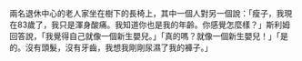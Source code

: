 兩名退休中心的老人家坐在樹下的長椅上，其中一個人對另一個說：「瘦子，我現在83歲了，我只是渾身酸痛。我知道你也是我的年齡。你感覺怎麼樣？」斯利姆回答說，「我覺得自己就像一個新生嬰兒。」「真的嗎？就像一個新生嬰兒！」「是的。沒有頭髮，沒有牙齒，我想我剛剛尿濕了我的褲子。」